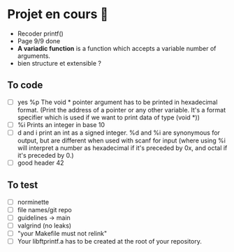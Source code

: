 # Projet en cours 👾
- Recoder printf()
- Page 9/9 done 
- **A variadic function** is a function which accepts a variable number of arguments. 
- bien structure et extensible ?

## To code
- [ ] yes %p The void * pointer argument has to be printed in hexadecimal format. (Print the address of a pointer or any other variable. It's a format specifier which is used if we want to print data of type (void *))
- [ ] %i Prints an integer in base 10
- [ ] d and i print an int as a signed integer. %d and %i are synonymous for output, but are different when used with scanf for input (where using %i will interpret a number as hexadecimal if it's preceded by 0x, and octal if it's preceded by 0.)
- [ ] good header 42

## To test
- [ ] norminette
- [ ] file names/git repo
- [ ] guidelines -> main
- [ ] valgrind (no leaks)
- [ ] "your Makefile must not relink"
- [ ] Your libftprintf.a has to be created at the root of your repository.
